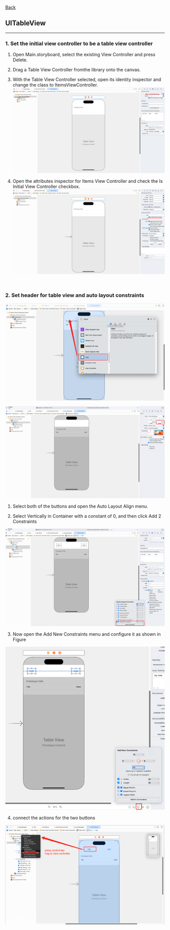 [Back](README.md)

## UITableView

<hr>


### 1. Set the initial view controller to be a table view controller

1. Open Main.storyboard, select the existing View Controller and press Delete. 

2. Drag a Table View Controller fromthe library onto the canvas. 

3. With the Table View Controller selected, open its identity inspector and change the class to ItemsViewController. 
    ![tableview 1](https://github.com/Elliot518/mcp-oss-tech/blob/main/mobile/ios/UI/uitableview1.png?raw=true)

4. Open the attributes inspector for Items View Controller and check the Is Initial View Controller checkbox.
    ![tableview 2](https://github.com/Elliot518/mcp-oss-tech/blob/main/mobile/ios/UI/uitableview2.png?raw=true)

&nbsp;

### 2. Set header for table view and auto layout constraints

![view header](https://github.com/Elliot518/mcp-oss-tech/blob/main/mobile/ios/UI/uitableview1_viewheader.png?raw=true)

![view size](https://github.com/Elliot518/mcp-oss-tech/blob/main/mobile/ios/UI/uitableview2_viewsize.png?raw=true)

1. Select both of the buttons and open the Auto Layout Align menu.

2. Select Vertically in Container with a constant of 0, and then click Add 2 Constraints

![view vertial constraints](https://github.com/Elliot518/mcp-oss-tech/blob/main/mobile/ios/UI/uitableview3_constraint1.png?raw=true)

3. Now open the Add New Constraints menu and configure it as shown in Figure

![add new constraints](https://github.com/Elliot518/mcp-oss-tech/blob/main/mobile/ios/UI/uitableview4_consttraint2.png?raw=true)

4. connect the actions for the two buttons

![view header](https://github.com/Elliot518/mcp-oss-tech/blob/main/mobile/ios/UI/uitableview5_ibaction.png?raw=true)
